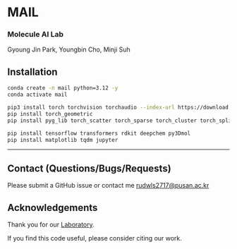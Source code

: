 # MAIL

### Molecule AI Lab

Gyoung Jin Park,  Youngbin Cho, Minji Suh

## Installation

```sh
conda create -n mail python=3.12 -y
conda activate mail

pip3 install torch torchvision torchaudio --index-url https://download.pytorch.org/whl/cu124
pip install torch_geometric 
pip install pyg_lib torch_scatter torch_sparse torch_cluster torch_spline_conv -f https://data.pyg.org/whl/torch-2.5.0+cu124.html

pip install tensorflow transformers rdkit deepchem py3Dmol  
pip install matplotlib tqdm jupyter
```

---

[//]: # (## Datasets  <a name="datasets"></a>)

[//]: # ()
[//]: # (The files in `data` contain the splits used for the various datasets. Below instructions for how to download each of the different datasets used for training and evaluation:)

[//]: # ()
[//]: # ( - **PDBBind:** download the processed complexes from [zenodo]&#40;https://zenodo.org/record/6408497&#41;, unzip the directory and place it into `data` such that you have the path `data/PDBBind_processed`.)

[//]: # ( - **BindingMOAD:** download the processed complexes from [zenodo]&#40;https://zenodo.org/records/10656052&#41; under `BindingMOAD_2020_processed.tar`, unzip the directory and place it into `data` such that you have the path `data/BindingMOAD_2020_processed`.)

[//]: # ( - **DockGen:** to evaluate the performance of `DiffDock-L` with this repository you should use directly the data from BindingMOAD above. For other purposes you can download exclusively the complexes of the DockGen benchmark already processed &#40;e.g. chain cutoff&#41; from [zenodo]&#40;https://zenodo.org/records/10656052&#41; downloading the `DockGen.tar` file.)

[//]: # ( - **PoseBusters:** download the processed complexes from [zenodo]&#40;https://zenodo.org/records/8278563&#41;.)

[//]: # ( - **van der Mers:** the protein structures used for the van der Mers data augmentation strategy were downloaded [here]&#40;https://files.ipd.uw.edu/pub/training_sets/pdb_2021aug02.tar.gz&#41;.)



## Contact (Questions/Bugs/Requests)
Please submit a GitHub issue or contact me [rudwls2717@pusan.ac.kr](rudwls2717@pusan.ac.kr)

## Acknowledgements
Thank you for our [Laboratory](https://www.k-medai.com/).

If you find this code useful, please consider citing our work.